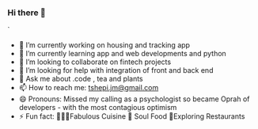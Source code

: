 ### Hi there 👋

<!--
**tshepimoloko/tshepimoloko** is a ✨ _special_ ✨ repository because its `README.md` (this file) appears on your GitHub profile.-->`

- 🔭 I’m currently working on housing and tracking app 
- 🌱 I’m currently learning app and web developments and python 
- 👯 I’m looking to collaborate on fintech projects
- 🤔 I’m looking for help with integration of front and back end
- 💬 Ask me about .code , tea and plants
- 📫 How to reach me: tshepi.jm@gmail.com
- 😄 Pronouns: Missed my calling as a psychologist so became Oprah of developers - with the most contagious optimism
- ⚡ Fun fact: 👩🏽‍🍳Fabulous Cuisine 🥘 Soul Food 🍴Exploring Restaurants 

